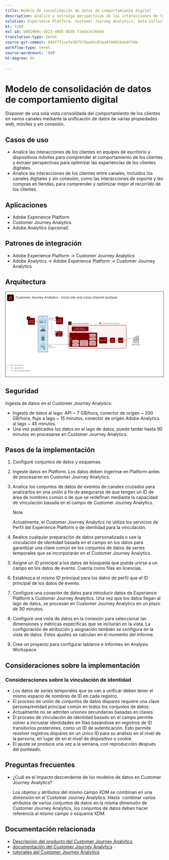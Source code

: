 ```yaml
---
title: Modelo de consolidación de datos de comportamiento digital
description: Analice y extraiga perspectivas de las interacciones de los clientes en todo el recorrido de clientes.
solution: Experience Platform, Customer Journey Analytics, Data Collection
kt: 7208
exl-id: b042909c-d323-40d5-8b35-f3e5e3e26694
translation-type: tm+mt
source-git-commit: 844fff1cefe367575beb5c03aa0f0d026eb9f39b
workflow-type: tm+mt
source-wordcount: '569'
ht-degree: 0%

---
```


# Modelo de consolidación de datos de comportamiento digital

Disponer de una sola vista consolidada del comportamiento de los clientes en varios canales mediante la unificación de datos de varias propiedades web, móviles y sin conexión.

## Casos de uso

* Analice las interacciones de los clientes en equipos de escritorio y dispositivos móviles para comprender el comportamiento de los clientes y extraer perspectivas para optimizar las experiencias de los clientes digitales.
* Analice las interacciones de los clientes entre canales, incluidos los canales digitales y sin conexión, como las interacciones de soporte y las compras en tiendas, para comprender y optimizar mejor el recorrido de los clientes. 

## Aplicaciones

* Adobe Experience Platform
* Customer Journey Analytics
* Adobe Analytics (opcional)

## Patrones de integración

* Adobe Experience Platform → Customer Journey Analytics
* Adobe Analytics → Adobe Experience Platform → Customer Journey Analytics

## Arquitectura

<img src="assets/CJA.svg" alt="Arquitectura de referencia para el modelo del Customer Journey Analytics" style="border:1px solid #4a4a4a" />

## Seguridad

Ingesta de datos en el Customer Journey Analytics:

* Ingesta de datos al lago: API ~ 7 GB/hora, conector de origen ~ 200 GB/hora, flujo a lago ~ 15 minutos, conector de origen Adobe Analytics al lago ~ 45 minutos.
* Una vez publicados los datos en el lago de datos, puede tardar hasta 90 minutos en procesarse en Customer Journey Analytics.

## Pasos de la implementación

1. Configure conjuntos de datos y esquemas.
1. Ingeste datos en Platform.
Los datos deben ingerirse en Platform antes de procesarse en Customer Journey Analytics.
1. Analice los conjuntos de datos de eventos de canales cruzados para analizarlos en una unión a fin de asegurarse de que tengan un ID de área de nombres común o de que se redefinan mediante la capacidad de vinculación basada en el campo de Customer Journey Analytics. 

   >[!NOTE]
   >
   >Actualmente, el Customer Journey Analytics no utiliza los servicios de Perfil del Experience Platform o de identidad para la vinculación.

1. Realice cualquier preparación de datos personalizada o use la vinculación de identidad basada en el campo en los datos para garantizar una clave común en los conjuntos de datos de series temporales que se incorporarán en el Customer Journey Analytics.
1. Asigne un ID principal a los datos de búsqueda que pueda unirse a un campo en los datos de evento. Cuenta como filas en licencias.
1. Establezca el mismo ID principal para los datos de perfil que el ID principal de los datos de evento.
1. Configure una conexión de datos para introducir datos de Experience Platform a Customer Journey Analytics. Una vez que los datos llegan al lago de datos, se procesan en Customer Journey Analytics en un plazo de 90 minutos.
1. Configure una vista de datos en la conexión para seleccionar las dimensiones y métricas específicas que se incluirán en la vista. La configuración de atribución y asignación también se configura en la vista de datos. Estos ajustes se calculan en el momento del informe.
1. Cree un proyecto para configurar tableros e informes en Analysis Workspace.

## Consideraciones sobre la implementación

### Consideraciones sobre la vinculación de identidad

* Los datos de series temporales que se van a unificar deben tener el mismo espacio de nombres de ID en cada registro.
* El proceso de unión de conjuntos de datos dispares requiere una clave persona/entidad principal común en todos los conjuntos de datos.
* Actualmente no se admiten uniones secundarias basadas en claves.
* El proceso de vinculación de identidad basado en el campo permite volver a incrustar identidades en filas basándose en registros de ID transitorios posteriores, como un ID de autenticación. Esto permite resolver registros dispares en un único ID para su análisis en el nivel de la persona, en lugar de en el nivel de dispositivo o cookie.
* El ajuste se produce una vez a la semana, con reproducción después del punteado.

## Preguntas frecuentes

* ¿Cuál es el impacto descendente de los modelos de datos en Customer Journey Analytics?

   Los objetos y atributos del mismo campo XDM se combinan en una dimensión en el Customer Journey Analytics. Hasta  combinar varios atributos de varios conjuntos de datos en la misma dimensión de Customer Journey Analytics, los conjuntos de datos deben hacer referencia al mismo campo o esquema XDM.

## Documentación relacionada

* [Descripción del producto del Customer Journey Analytics](https://helpx.adobe.com/legal/product-descriptions/customer-journey-analytics.html)
* [documentación del Customer Journey Analytics](https://experienceleague.adobe.com/docs/customer-journey-analytics.html)
* [tutoriales del Customer Journey Analytics](https://experienceleague.adobe.com/docs/customer-journey-analytics-learn/tutorials/overview.html)
